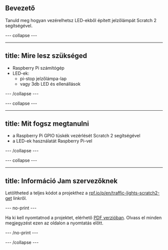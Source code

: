 ## Bevezető

Tanuld meg hogyan vezérelhetsz LED-ekből épített jelzőlámpát Scratch 2 segítségével.

\--- collapse \---

* * *

## title: Mire lesz szükséged

- Raspberry Pi számítógép
- LED-ek: 
    - pi-stop jelzőlámpa-lap
    - vagy 3db LED és ellenállások

\--- /collapse \---

\--- collapse \---

* * *

## title: Mit fogsz megtanulni

- a Raspberry Pi GPIO tüskék vezérlését Scratch 2 segítségével
- a LED-ek használatát Raspberry Pi-vel

\--- /collapse \---

\--- collapse \---

* * *

## title: Információ Jam szervezőknek

Letöltheted a teljes kódot a projekthez a [rpf.io/p/en/traffic-lights-scratch2-get](https://rpf.io/p/en/traffic-lights-scratch2-get) linkről.

\--- no-print \---

Ha ki kell nyomtatnod a projektet, elérhető [PDF verzióban](https://github.com/raspberrypilearning/jam-worksheets/raw/master/pdf/Traffic-Lights-Scratch2.pdf). Olvass el minden megjegyzést ezen az oldalon a nyomtatás előtt.

\--- /no-print \---

\--- /collapse \---